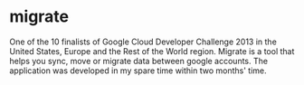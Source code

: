migrate
==============
One of the 10 finalists of Google Cloud Developer Challenge 2013 in the United States, Europe and the Rest of the World region.
Migrate is a tool that helps you sync, move or migrate data between google accounts. The application was developed in my spare time within two months' time.
